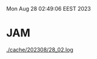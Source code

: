 Mon Aug 28 02:49:06 EEST 2023
# JAM
<a href='./cache/202308/28_02.log'>./cache/202308/28_02.log</a>
